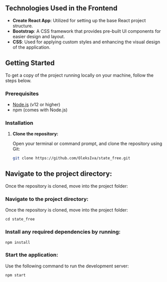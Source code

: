 ## Technologies Used in the Frontend

- **Create React App**: Utilized for setting up the base React project structure.
- **Bootstrap**: A CSS framework that provides pre-built UI components for easier design and layout.
- **CSS**: Used for applying custom styles and enhancing the visual design of the application.

## Getting Started

To get a copy of the project running locally on your machine, follow the steps below.

### Prerequisites

- [Node.js](https://nodejs.org/) (v12 or higher)
- npm (comes with Node.js)

### Installation

1. **Clone the repository:**

   Open your terminal or command prompt, and clone the repository using Git:

   ```bash
   git clone https://github.com/OleksIva/state_free.git
## Navigate to the project directory:

Once the repository is cloned, move into the project folder:


### Navigate to the project directory:
Once the repository is cloned, move into the project folder:

`cd state_free`

### Install any required dependencies by running:
`npm install`

### Start the application:
 Use the following command to run the development server:

`npm start`





